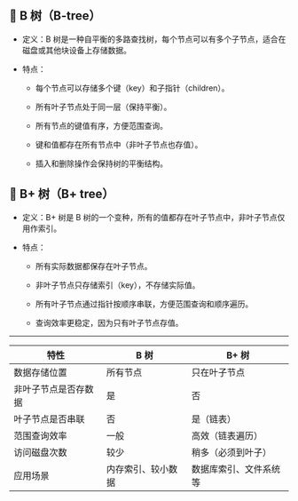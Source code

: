 ## 🌳 B 树（B-tree）

- 定义：B 树是一种自平衡的多路查找树，每个节点可以有多个子节点，适合在磁盘或其他块设备上存储数据。

- 特点：
  
  - 每个节点可以存储多个键（key）和子指针（children）。
  
  - 所有叶子节点处于同一层（保持平衡）。
  
  - 所有节点的键值有序，方便范围查询。
  
  - 键和值都存在所有节点中（非叶子节点也存值）。
  
  - 插入和删除操作会保持树的平衡结构。

## 🌲 B+ 树（B+ tree）

- 定义：B+ 树是 B 树的一个变种，所有的值都存在叶子节点中，非叶子节点仅用作索引。

- 特点：
  
  - 所有实际数据都保存在叶子节点。
  
  - 非叶子节点只存储索引（key），不存储实际值。
  
  - 所有叶子节点通过指针按顺序串联，方便范围查询和顺序遍历。
  
  - 查询效率更稳定，因为只有叶子节点存值。

---

| 特性         | B 树       | B+ 树        |
| ---------- | --------- | ----------- |
| 数据存储位置     | 所有节点      | 只在叶子节点      |
| 非叶子节点是否存数据 | 是         | 否           |
| 叶子节点是否串联   | 否         | 是（链表）       |
| 范围查询效率     | 一般        | 高效（链表遍历）    |
| 访问磁盘次数     | 较少        | 稍多（必须到叶子）   |
| 应用场景       | 内存索引、较小数据 | 数据库索引、文件系统等 |
